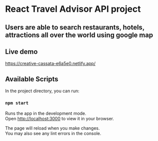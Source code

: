# React Travel Advisor API project

## Users are able to search restaurants, hotels, attractions all over the world using google map

## Live demo
https://creative-cassata-e6a5e0.netlify.app/
## Available Scripts

In the project directory, you can run:

### `npm start`

Runs the app in the development mode.\
Open [http://localhost:3000](http://localhost:3000) to view it in your browser.

The page will reload when you make changes.\
You may also see any lint errors in the console.

